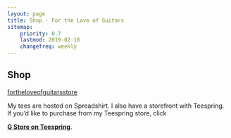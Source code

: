 ```yaml
---
layout: page
title: Shop - For the Love of Guitars
sitemap:
    priority: 0.7
    lastmod: 2019-02-18
    changefreq: weekly
---
```

## Shop

<div id="myShop">
    <a href="https://shop.spreadshirt.com/fortheloveofguitarsstore">fortheloveofguitarsstore</a>
</div>

<script>
    var spread_shop_config = {
        shopName: 'fortheloveofguitarsstore',
        locale: 'us_US',
        prefix: 'https://shop.spreadshirt.com',
        baseId: 'myShop'
    };
</script>

<script type="text/javascript"
        src="https://shop.spreadshirt.com/shopfiles/shopclient/shopclient.nocache.js">
</script>
<p>My tees are hosted on Spreadshirt. I also have a storefront with Teespring. If you&rsquo;d like to purchase from my Teespring store, click</p>
<p><strong><a href="https://teespring.com/stores/g-store">G Store on Teespring</a></strong>.</p>
